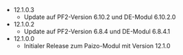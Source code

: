 - 12.1.0.3
    - Update auf PF2-Version 6.10.2 und DE-Modul 6.10.2.0
- 12.1.0.2
    - Update auf PF2-Version 6.8.4 und DE-Modul 6.8.4.1
- 12.1.0.0
    - Initialer Release zum Paizo-Modul mit Version 12.1.0

